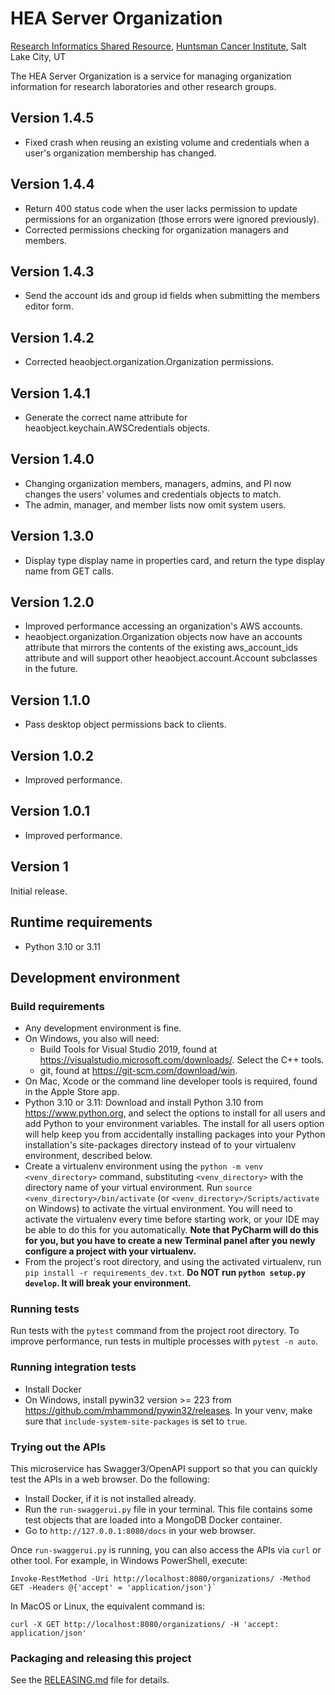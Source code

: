 # HEA Server Organization
[Research Informatics Shared Resource](https://risr.hci.utah.edu), [Huntsman Cancer Institute](https://hci.utah.edu),
Salt Lake City, UT

The HEA Server Organization is a service for managing organization information for research laboratories and other research groups.

## Version 1.4.5
* Fixed crash when reusing an existing volume and credentials when a user's organization membership has changed.

## Version 1.4.4
* Return 400 status code when the user lacks permission to update permissions for an organization (those errors were ignored previously).
* Corrected permissions checking for organization managers and members.

## Version 1.4.3
* Send the account ids and group id fields when submitting the members editor form.

## Version 1.4.2
* Corrected heaobject.organization.Organization permissions.

## Version 1.4.1
* Generate the correct name attribute for heaobject.keychain.AWSCredentials objects.

## Version 1.4.0
* Changing organization members, managers, admins, and PI now changes the users' volumes and credentials objects to
match.
* The admin, manager, and member lists now omit system users.

## Version 1.3.0
* Display type display name in properties card, and return the type display name from GET calls.

## Version 1.2.0
* Improved performance accessing an organization's AWS accounts.
* heaobject.organization.Organization objects now have an accounts attribute that mirrors the contents of the existing
aws_account_ids attribute and will support other heaobject.account.Account subclasses in the future.

## Version 1.1.0
* Pass desktop object permissions back to clients.

## Version 1.0.2
* Improved performance.

## Version 1.0.1
* Improved performance.

## Version 1
Initial release.

## Runtime requirements
* Python 3.10 or 3.11

## Development environment

### Build requirements
* Any development environment is fine.
* On Windows, you also will need:
    * Build Tools for Visual Studio 2019, found at https://visualstudio.microsoft.com/downloads/. Select the C++ tools.
    * git, found at https://git-scm.com/download/win.
* On Mac, Xcode or the command line developer tools is required, found in the Apple Store app.
* Python 3.10 or 3.11: Download and install Python 3.10 from https://www.python.org, and select the options to install
for all users and add Python to your environment variables. The install for all users option will help keep you from
accidentally installing packages into your Python installation's site-packages directory instead of to your virtualenv
environment, described below.
* Create a virtualenv environment using the `python -m venv <venv_directory>` command, substituting `<venv_directory>`
with the directory name of your virtual environment. Run `source <venv_directory>/bin/activate` (or `<venv_directory>/Scripts/activate` on Windows) to activate the virtual
environment. You will need to activate the virtualenv every time before starting work, or your IDE may be able to do
this for you automatically. **Note that PyCharm will do this for you, but you have to create a new Terminal panel
after you newly configure a project with your virtualenv.**
* From the project's root directory, and using the activated virtualenv, run
  `pip install -r requirements_dev.txt`. **Do NOT run `python setup.py develop`. It will break your environment.**

### Running tests
Run tests with the `pytest` command from the project root directory. To improve performance, run tests in multiple
processes with `pytest -n auto`.

### Running integration tests
* Install Docker
* On Windows, install pywin32 version >= 223 from https://github.com/mhammond/pywin32/releases. In your venv, make sure that
`include-system-site-packages` is set to `true`.

### Trying out the APIs
This microservice has Swagger3/OpenAPI support so that you can quickly test the APIs in a web browser. Do the following:
* Install Docker, if it is not installed already.
* Run the `run-swaggerui.py` file in your terminal. This file contains some test objects that are loaded into a MongoDB
  Docker container.
* Go to `http://127.0.0.1:8080/docs` in your web browser.

Once `run-swaggerui.py` is running, you can also access the APIs via `curl` or other tool. For example, in Windows
PowerShell, execute:
```
Invoke-RestMethod -Uri http://localhost:8080/organizations/ -Method GET -Headers @{'accept' = 'application/json'}`
```
In MacOS or Linux, the equivalent command is:
```
curl -X GET http://localhost:8080/organizations/ -H 'accept: application/json'
```

### Packaging and releasing this project
See the [RELEASING.md](RELEASING.md) file for details.
